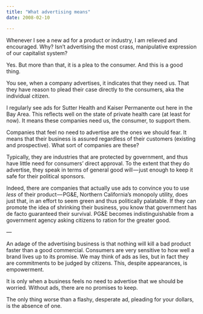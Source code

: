 ```yaml
---
title: "What advertising means"
date: 2008-02-10

---
```


Whenever I see a new ad for a product or industry, I am relieved and encouraged. Why? Isn’t advertising the most crass, manipulative expression of our capitalist system?

Yes. But more than that, it is a plea to the consumer. And this is a good thing.

You see, when a company advertises, it indicates that they need us. That they have reason to plead their case directly to the consumers, aka the individual citizen.

I regularly see ads for Sutter Health and Kaiser Permanente out here in the Bay Area. This reflects well on the state of private health care (at least for now). It means these companies need us, the consumer, to support them.

Companies that feel no need to advertise are the ones we should fear. It means that their business is assured regardless of their customers (existing and prospective). What sort of companies are these?

Typically, they are industries that are protected by government, and thus have little need for consumers’ direct approval. To the extent that they do advertise, they speak in terms of general good will — just enough to keep it safe for their political sponsors.

Indeed, there are companies that actually use ads to convince you to use _less_ of their product — PG&amp;E, Northern California’s monopoly utility, does just that, in an effort to seem green and thus politically palatable. If they can promote the idea of shrinking their business, you know that government has de facto guaranteed their survival. PG&amp;E becomes indistinguishable from a government agency asking citizens to ration for the greater good.

—

An adage of the advertising business is that nothing will kill a bad product faster than a good commercial. Consumers are very sensitive to how well a brand lives up to its promise. We may think of ads as lies, but in fact they are commitments to be judged by citizens. This, despite appearances, is empowerment.

It is only when a business feels no need to advertise that we should be worried. Without ads, there are no promises to keep.

The only thing worse than a flashy, desperate ad, pleading for your dollars, is the absence of one.

